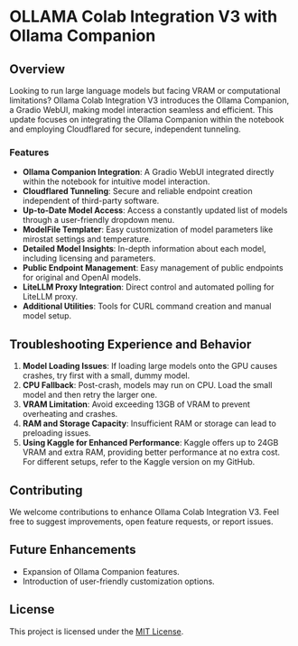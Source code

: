 
# OLLAMA Colab Integration V3 with Ollama Companion

## Overview
Looking to run large language models but facing VRAM or computational limitations? Ollama Colab Integration V3 introduces the Ollama Companion, a Gradio WebUI, making model interaction seamless and efficient. This update focuses on integrating the Ollama Companion within the notebook and employing Cloudflared for secure, independent tunneling.

### Features
- **Ollama Companion Integration**: A Gradio WebUI integrated directly within the notebook for intuitive model interaction.
- **Cloudflared Tunneling**: Secure and reliable endpoint creation independent of third-party software.
- **Up-to-Date Model Access**: Access a constantly updated list of models through a user-friendly dropdown menu.
- **ModelFile Templater**: Easy customization of model parameters like mirostat settings and temperature.
- **Detailed Model Insights**: In-depth information about each model, including licensing and parameters.
- **Public Endpoint Management**: Easy management of public endpoints for original and OpenAI models.
- **LiteLLM Proxy Integration**: Direct control and automated polling for LiteLLM proxy.
- **Additional Utilities**: Tools for CURL command creation and manual model setup.

## Troubleshooting Experience and Behavior
1. **Model Loading Issues**: If loading large models onto the GPU causes crashes, try first with a small, dummy model.
2. **CPU Fallback**: Post-crash, models may run on CPU. Load the small model and then retry the larger one.
3. **VRAM Limitation**: Avoid exceeding 13GB of VRAM to prevent overheating and crashes.
4. **RAM and Storage Capacity**: Insufficient RAM or storage can lead to preloading issues.
5. **Using Kaggle for Enhanced Performance**: Kaggle offers up to 24GB VRAM and extra RAM, providing better performance at no extra cost. For different setups, refer to the Kaggle version on my GitHub.

## Contributing
We welcome contributions to enhance Ollama Colab Integration V3. Feel free to suggest improvements, open feature requests, or report issues.

## Future Enhancements
- Expansion of Ollama Companion features.
- Introduction of user-friendly customization options.


## License
This project is licensed under the [MIT License](LICENSE.md).
